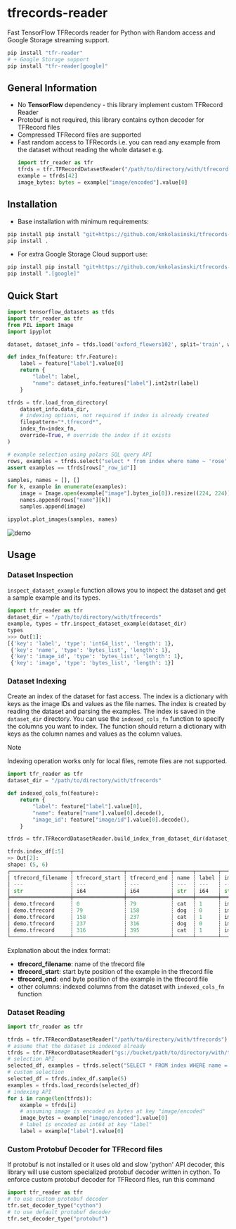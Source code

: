 # tfrecords-reader

Fast TensorFlow TFRecords reader for Python with Random access and Google Storage streaming support.

```bash
pip install "tfr-reader"
# + Google Storage support
pip install "tfr-reader[google]"
```

## General Information
* No **TensorFlow** dependency - this library implement custom TFRecord Reader
* Protobuf is not required, this library contains cython decoder for TFRecord files
* Compressed TFRecord files are supported
* Fast random access to TFRecords i.e. you can read any example from the dataset without
  reading the whole dataset e.g.
    ```python
    import tfr_reader as tfr
    tfrds = tfr.TFRecordDatasetReader("/path/to/directory/with/tfrecords")
    example = tfrds[42]
    image_bytes: bytes = example["image/encoded"].value[0]
    ```

## Installation

* Base installation with minimum requirements:
```bash
pip install pip install "git+https://github.com/kmkolasinski/tfrecords-reader.git"
pip install .
```
* For extra Google Storage Cloud support use:
```bash
pip install pip install "git+https://github.com/kmkolasinski/tfrecords-reader.git#egg=[google]"
pip install ".[google]"
```

## Quick Start

```python
import tensorflow_datasets as tfds
import tfr_reader as tfr
from PIL import Image
import ipyplot

dataset, dataset_info = tfds.load('oxford_flowers102', split='train', with_info=True)

def index_fn(feature: tfr.Feature):
    label = feature["label"].value[0]
    return {
        "label": label,
        "name": dataset_info.features["label"].int2str(label)
    }

tfrds = tfr.load_from_directory(
    dataset_info.data_dir,
    # indexing options, not required if index is already created
    filepattern="*.tfrecord*",
    index_fn=index_fn,
    override=True, # override the index if it exists
)

# example selection using polars SQL query API
rows, examples = tfrds.select("select * from index where name ~ 'rose' limit 10")
assert examples == tfrds[rows["_row_id"]]

samples, names = [], []
for k, example in enumerate(examples):
    image = Image.open(example["image"].bytes_io[0]).resize((224, 224))
    names.append(rows["name"][k])
    samples.append(image)

ipyplot.plot_images(samples, names)
```
![demo](resources/quickstart.png)


## Usage

### Dataset Inspection
`inspect_dataset_example` function allows you to inspect the dataset and get a sample example
and its types.
```python
import tfr_reader as tfr
dataset_dir = "/path/to/directory/with/tfrecords"
example, types = tfr.inspect_dataset_example(dataset_dir)
types
>>> Out[1]:
[{'key': 'label', 'type': 'int64_list', 'length': 1},
 {'key': 'name', 'type': 'bytes_list', 'length': 1},
 {'key': 'image_id', 'type': 'bytes_list', 'length': 1},
 {'key': 'image', 'type': 'bytes_list', 'length': 1}]
```

### Dataset Indexing
Create an index of the dataset for fast access. The index is a dictionary with keys as the
image IDs and values as the file names. The index is created by reading the dataset and
parsing the examples. The index is saved in the `dataset_dir` directory. You can use the
`indexed_cols_fn` function to specify the columns you want to index. The function should return
a dictionary with keys as the column names and values as the column values.

> [!NOTE]
> Indexing operation works only for local files, remote files are not supported.


```python
import tfr_reader as tfr
dataset_dir = "/path/to/directory/with/tfrecords"

def indexed_cols_fn(feature):
    return {
        "label": feature["label"].value[0],
        "name": feature["name"].value[0].decode(),
        "image_id": feature["image/id"].value[0].decode(),
    }

tfrds = tfr.TFRecordDatasetReader.build_index_from_dataset_dir(dataset_dir, indexed_cols_fn)

tfrds.index_df[:5]
>> Out[2]:
shape: (5, 6)
┌───────────────────┬────────────────┬──────────────┬──────┬───────┬────────────┐
│ tfrecord_filename ┆ tfrecord_start ┆ tfrecord_end ┆ name ┆ label ┆ image_id   │
│ ---               ┆ ---            ┆ ---          ┆ ---  ┆ ---   ┆ ---        │
│ str               ┆ i64            ┆ i64          ┆ str  ┆ i64   ┆ str        │
╞═══════════════════╪════════════════╪══════════════╪══════╪═══════╪════════════╡
│ demo.tfrecord     ┆ 0              ┆ 79           ┆ cat  ┆ 1     ┆ image-id-0 │
│ demo.tfrecord     ┆ 79             ┆ 158          ┆ dog  ┆ 0     ┆ image-id-1 │
│ demo.tfrecord     ┆ 158            ┆ 237          ┆ cat  ┆ 1     ┆ image-id-2 │
│ demo.tfrecord     ┆ 237            ┆ 316          ┆ dog  ┆ 0     ┆ image-id-3 │
│ demo.tfrecord     ┆ 316            ┆ 395          ┆ cat  ┆ 1     ┆ image-id-4 │
└───────────────────┴────────────────┴──────────────┴──────┴───────┴────────────┘
```
Explanation about the index format:
* **tfrecord_filename**: name of the tfrecord file
* **tfrecord_start**: start byte position of the example in the tfrecord file
* **tfrecord_end**: end byte position of the example in the tfrecord file
* other columns: indexed columns from the dataset with `indexed_cols_fn` function

### Dataset Reading

```python
import tfr_reader as tfr

tfrds = tfr.TFRecordDatasetReader("/path/to/directory/with/tfrecords")
# assume that the dataset is indexed already
tfrds = tfr.TFRecordDatasetReader("gs://bucket/path/to/directory/with/tfrecords")
# selection API
selected_df, examples = tfrds.select("SELECT * FROM index WHERE name = 'cat' LIMIT 20")
# custom selection
selected_df = tfrds.index_df.sample(5)
examples = tfrds.load_records(selected_df)
# indexing API
for i in range(len(tfrds)):
    example = tfrds[i]
    # assuming image is encoded as bytes at key "image/encoded"
    image_bytes = example["image/encoded"].value[0]
    # label is encoded as int64 at key "label"
    label = example["label"].value[0]
```


### Custom Protobuf Decoder for TFRecord files

If protobuf is not installed or it uses old and slow 'python' API
decoder, this library will use custom specialized protobuf decoder written in cython.
To enforce custom protobuf decoder for TFRecord files, run this command
```python
import tfr_reader as tfr
# to use custom protobuf decoder
tfr.set_decoder_type("cython")
# to use default protobuf decoder
tfr.set_decoder_type("protobuf")
```
